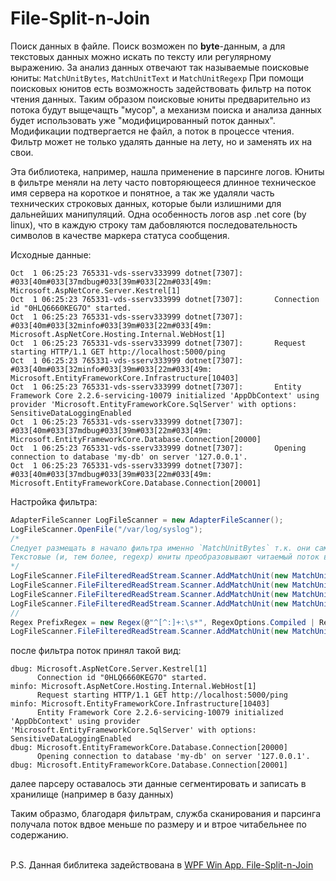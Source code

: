 # File-Split-n-Join
Поиск данных в файле.
Поиск возможен по **byte**-данным, а для текстовых данных можно искать по тексту или регулярному выражению.
За анализ данных отвечают так называемые поисковые юниты: `MatchUnitBytes`, `MatchUnitText` и `MatchUnitRegexp`
При помощи поисковых юнитов есть возможность задействовать фильтр на поток чтения данных.
Таким образом поисковые юниты предварительно из потока будут выщечащть "мусор", а механизм поиска и анализа данных будет использовать уже "модифицированный поток данных".
Модификации подтвергается не файл, а поток в процессе чтения.
Фильтр может не только удалять данные на лету, но и заменять их на свои. 

Эта библиотека, например, нашла применение в парсинге логов.
Юниты в фильтре меняли на лету часто повторяющееся длинное техническое имя сервера на короткое и понятное, а так же удаляли часть технических строковых данных, которые были излишними для дальнейших манипуляций.
Одна особенность логов asp .net core (by linux), что в каждую строку там дабовляются последовательность символов в качестве маркера статуса сообщения.

Исходные данные:
```
Oct  1 06:25:23 765331-vds-sserv333999 dotnet[7307]: #033[40m#033[37mdbug#033[39m#033[22m#033[49m: Microsoft.AspNetCore.Server.Kestrel[1]
Oct  1 06:25:23 765331-vds-sserv333999 dotnet[7307]:       Connection id "0HLQ6660KEG7O" started.
Oct  1 06:25:23 765331-vds-sserv333999 dotnet[7307]: #033[40m#033[32minfo#033[39m#033[22m#033[49m: Microsoft.AspNetCore.Hosting.Internal.WebHost[1]
Oct  1 06:25:23 765331-vds-sserv333999 dotnet[7307]:       Request starting HTTP/1.1 GET http://localhost:5000/ping
Oct  1 06:25:23 765331-vds-sserv333999 dotnet[7307]: #033[40m#033[32minfo#033[39m#033[22m#033[49m: Microsoft.EntityFrameworkCore.Infrastructure[10403]
Oct  1 06:25:23 765331-vds-sserv333999 dotnet[7307]:       Entity Framework Core 2.2.6-servicing-10079 initialized 'AppDbContext' using provider 'Microsoft.EntityFrameworkCore.SqlServer' with options: SensitiveDataLoggingEnabled
Oct  1 06:25:23 765331-vds-sserv333999 dotnet[7307]: #033[40m#033[37mdbug#033[39m#033[22m#033[49m: Microsoft.EntityFrameworkCore.Database.Connection[20000]
Oct  1 06:25:23 765331-vds-sserv333999 dotnet[7307]:       Opening connection to database 'my-db' on server '127.0.0.1'.
Oct  1 06:25:23 765331-vds-sserv333999 dotnet[7307]: #033[40m#033[37mdbug#033[39m#033[22m#033[49m: Microsoft.EntityFrameworkCore.Database.Connection[20001]
```

Настройка фильтра:
```c#
AdapterFileScanner LogFileScanner = new AdapterFileScanner();
LogFileScanner.OpenFile("/var/log/syslog");
/*
Следует размещать в начало фильтра именно `MatchUnitBytes` т.к. они самые "быстрые". Последующим фильтрам тогда не потребуется чекать эти данные
Текстовые (и, тем более, regexp) юниты преобразовывают читаемый поток в строку после каждого прочитаного байта.
*/
LogFileScanner.FileFilteredReadStream.Scanner.AddMatchUnit(new MatchUnitBytes(AdapterFileReader.EncodingMode.GetBytes("#033[39m#033[22m#033[49m"), System.Array.Empty<byte>()));
LogFileScanner.FileFilteredReadStream.Scanner.AddMatchUnit(new MatchUnitBytes(AdapterFileReader.EncodingMode.GetBytes("#033[40m#033[1m#033[33m"), System.Array.Empty<byte>()));
LogFileScanner.FileFilteredReadStream.Scanner.AddMatchUnit(new MatchUnitBytes(AdapterFileReader.EncodingMode.GetBytes("#033[40m#033[37m"), System.Array.Empty<byte>()));
LogFileScanner.FileFilteredReadStream.Scanner.AddMatchUnit(new MatchUnitBytes(AdapterFileReader.EncodingMode.GetBytes("#033[40m#033[32m"), System.Array.Empty<byte>()));
//
Regex PrefixRegex = new Regex(@"^[^:]+:\s*", RegexOptions.Compiled | RegexOptions.IgnoreCase);
LogFileScanner.FileFilteredReadStream.Scanner.AddMatchUnit(new MatchUnitRegexp(PrefixRegex, 22, Array.Empty<byte>()));
```

после фильтра поток принял такой вид:
```
dbug: Microsoft.AspNetCore.Server.Kestrel[1]
      Connection id "0HLQ6660KEG7O" started.
minfo: Microsoft.AspNetCore.Hosting.Internal.WebHost[1]
      Request starting HTTP/1.1 GET http://localhost:5000/ping
minfo: Microsoft.EntityFrameworkCore.Infrastructure[10403]
      Entity Framework Core 2.2.6-servicing-10079 initialized 'AppDbContext' using provider 'Microsoft.EntityFrameworkCore.SqlServer' with options: SensitiveDataLoggingEnabled
dbug: Microsoft.EntityFrameworkCore.Database.Connection[20000]
      Opening connection to database 'my-db' on server '127.0.0.1'.
dbug: Microsoft.EntityFrameworkCore.Database.Connection[20001]
```
далее парсеру оставалось эти данные сегментировать и записать в хранилище (например в базу данных)

Таким образмо, благодаря фильтрам, служба сканирования и парсинга получала поток вдвое меньше по размеру и и втрое читабельнее по содержанию.

\
P.S.
Данная библитека задействована в [WPF Win App. File-Split-n-Join](https://github.com/badhitman/File-Split-n-Join-WPF)